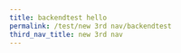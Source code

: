 ```yaml
---
title: backendtest hello
permalink: /test/new 3rd nav/backendtest
third_nav_title: new 3rd nav
---
```







